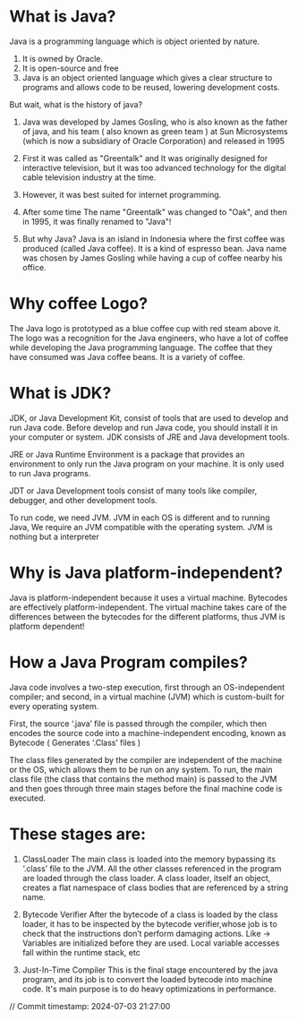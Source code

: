 # What is Java?
Java is a programming language which is object oriented by nature.

1. It is owned by Oracle.
2. It is open-source and free
3. Java is an object oriented language which gives a clear structure to programs 
and allows code to be reused, lowering development costs.

But wait, what is the history of java?
1. Java was developed by James Gosling, who is also known as the father of java,
and his team ( also known as green team ) at Sun Microsystems 
(which is now a subsidiary of Oracle Corporation) and released in 1995

2. First it was called as "Greentalk" and It was originally designed for interactive television, 
but it was too advanced technology for the digital cable television industry at the time.

3. However, it was best suited for internet programming. 

4. After some time The name "Greentalk" was changed to "Oak", 
and then in 1995, it was finally renamed to "Java"!

5. But why Java?
Java is an island in Indonesia where the first coffee was produced (called Java coffee). 
It is a kind of espresso bean.
Java name was chosen by James Gosling while having a cup of coffee nearby his office.

# Why coffee Logo?
The Java logo is prototyped as a blue coffee cup with red steam above it. 
The logo was a recognition for the Java engineers, who have a lot of coffee 
while developing the Java programming language. 
The coffee that they have consumed was Java coffee beans. It is a variety of coffee.

# What is JDK?
JDK, or Java Development Kit, consist of tools that are used to develop and run Java code. 
Before develop and run Java code, you should install it in your computer or system.
JDK consists of JRE and Java development tools.

JRE or Java Runtime Environment is a package that provides an environment to only run 
the Java program on your machine. It is only used to run Java programs.

JDT or Java Development tools consist of many tools like 
compiler, debugger, and other development tools.

To run code, we need JVM. JVM in each OS is different and to running Java, 
We require an JVM compatible with the operating system.
JVM is nothing but a interpreter

# Why is Java platform-independent?
Java is platform-independent because it uses a virtual machine.
Bytecodes are effectively platform-independent. 
The virtual machine takes care of the differences between the bytecodes for the different platforms,
thus JVM is platform dependent!

# How a Java Program compiles?
Java code involves a two-step execution, 
first through an OS-independent compiler; 
and second, in a virtual machine (JVM) which is custom-built 
for every operating system.

First, the source ‘.java’ file is passed through the compiler, 
which then encodes the source code into a machine-independent encoding,
known as Bytecode ( Generates ‘.Class’ files )

The class files generated by the compiler are independent of the machine or the OS,
which allows them to be run on any system.
To run, the main class file (the class that contains the method main) is passed 
to the JVM and then goes through three main stages before the 
final machine code is executed. 

# These stages are:
1. ClassLoader
The main class is loaded into the memory bypassing its ‘.class’ file to the JVM.
All the other classes referenced in the program are loaded through the class loader.
A class loader, itself an object, creates a flat namespace of class bodies
that are referenced by a string name. 

2. Bytecode Verifier
After the bytecode of a class is loaded by the class loader, 
it has to be inspected by the bytecode verifier,whose job 
is to check that the instructions don’t perform damaging actions.
Like ->
Variables are initialized before they are used.
Local variable accesses fall within the runtime stack, etc

3. Just-In-Time Compiler
This is the final stage encountered by the java program, 
and its job is to convert the loaded bytecode into machine code.
It's main purpose is to do heavy optimizations in performance.

// Commit timestamp: 2024-07-03 21:27:00